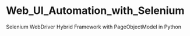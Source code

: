# Web_UI_Automation_with_Selenium
Selenium WebDriver Hybrid Framework with PageObjectModel in Python
